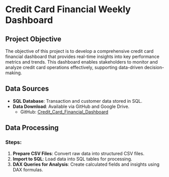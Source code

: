 # Credit Card Financial Weekly Dashboard

## Project Objective
The objective of this project is to develop a comprehensive credit card financial dashboard that provides real-time insights into key performance metrics and trends. This dashboard enables stakeholders to monitor and analyze credit card operations effectively, supporting data-driven decision-making.

## Data Sources
- **SQL Database**: Transaction and customer data stored in SQL.
- **Data Download**: Available via GitHub and Google Drive.
  - GitHub: [Credit_Card_Financial_Dashboard](https://github.com/Aish328/Credit_Card_Financial_Dashboard/)
  

## Data Processing
### Steps:
1. **Prepare CSV Files**: Convert raw data into structured CSV files.
2. **Import to SQL**: Load data into SQL tables for processing.
3. **DAX Queries for Analysis**: Create calculated fields and insights using DAX formulas.


